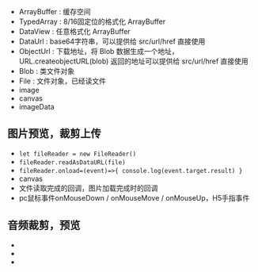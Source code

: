 
- ArrayBuffer  : 缓存空间
- TypedArray   : 8/16固定位的格式化 ArrayBuffer
- DataView     : 任意格式化 ArrayBuffer
- DataUrl      : base64字符串，可以提供给 src/url/href 直接使用
- ObjectUrl    : 下载地址，将 Blob 数据生成一个地址，URL.createobjectURL(blob) 返回的地址可以提供给 src/url/href 直接使用
- Blob         : 类文件对象
- File         : 文件对象，已经读文件
- image
- canvas
- imageData

## 图片预览，裁剪上传
- `let fileReader = new FileReader()`
- `fileReader.readAsDataURL(file)`
- `fileReader.onload=(event)=>{ console.log(event.target.result) }`
- canvas
- 文件读取完成的回调，图片加载完成时的回调
- pc鼠标事件onMouseDown / onMouseMove / onMouseUp，H5手指事件

## 音频裁剪，预览
- 
- 
- 

